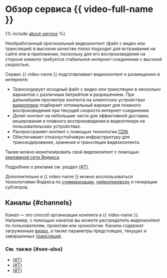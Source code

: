 # Обзор сервиса {{ video-full-name }}

{% include [about-service](../../_includes/video/about-service.md) %}

Необработанный оригинальный видеоконтент (файл с видео или трансляция) в высоком качестве плохо подходит для встраивания на сайте или в приложении, поскольку для его воспроизведения на стороне клиента требуется стабильное интернет-соединение с высокой скоростью.

Сервис {{ video-name }} подготавливает видеоконтент к размещению в интернете:
* Транскодирует исходный файл с видео или трансляцию в несколько вариантов с различным битрейтом и разрешением. При дальнейшем просмотре контента на клиентских устройствах [видеоплеер](player.md) подбирает оптимальный вариант для плавного воспроизведения при текущей скорости интернет-соединения.
* Делит контент на небольшие части для эффективной доставки, кеширования и плавного воспроизведения в видеоплеере на пользовательских устройствах.
* Распространяет контент с помощью технологии [CDN](../../glossary/cdn.md).
* Обеспечивает отказоустойчивую инфраструктуру для транскодирования, хранения и трансляции видеоконтента.

Также можно монетизировать свой видеоконтент с помощью [рекламной сети Яндекса](https://yandex.ru/support2/partner/ru/yan-rules/video).

Подробнее о рекламе см. раздел [{#T}](../operations/channels/settings.md).

Дополнительно в {{ video-name }} можно воспользоваться технологиями Яндекса по [суммаризации](videos.md#summarization), [нейропереводу](videos.md#translation) и генерации субтитров.

## Каналы {#channels}

_Канал_ — это способ организации контента в {{ video-name }}. Например, с помощью каналов вы можете распределить видеоконтент по пользователям, проектам или хронологии. Каналы содержат загруженные [видео](videos.md), а также параметры предстоящих, текущих и завершенных [трансляций](streams.md).

### См. также {#see-also}

* [{#T}](../security/index.md)
* [{#T}](../hosting.md)
* [{#T}](../streaming.md)
